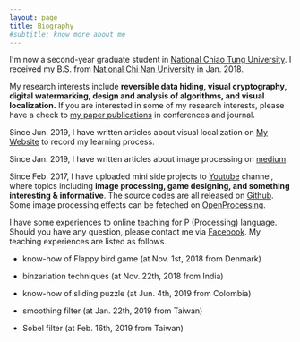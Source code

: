 ```yaml
---
layout: page
title: Biography
#subtitle: know more about me
---
```


I'm now a second-year graduate student in [National Chiao Tung University](https://www.nctu.edu.tw/). I received my B.S. from [National Chi Nan University](https://www.ncnu.edu.tw/ncnuweb/) in Jan. 2018.

My research interests include **reversible data hiding, visual cryptography, digital watermarking, design and analysis of algorithms, and visual localization.** If you are interested in some of my research interests, please have a check to [my paper publications](https://hbyacademic.github.io/HBY/publications/) in conferences and journal.

Since Jun. 2019, I have written articles about visual localization on [My Website](https://hbyacademic.github.io/HBY/) to record my learning process. 

Since Jan. 2019, I have written articles about image processing on [medium](https://medium.com/@hbyacademic).

Since Feb. 2017, I have uploaded mini side projects to [Youtube](https://www.youtube.com/channel/UCmVQun_KSwvPnRBDWSX8gRw/featured) channel, where topics including **image processing, game designing, and something interesting & informative**. The source codes are all released on [Github](https://github.com/hbyacademic). Some image processing effects can be feteched on [OpenProcessing](https://www.openprocessing.org/user/183031#sketches).

I have some experiences to online teaching for P (Processing) language. Should you have any question, please contact me via [Facebook](https://www.facebook.com/HBY.academic). My teaching experiences are listed as follows.  
   - know-how of Flappy bird game (at Nov. 1st, 2018 from Denmark)
   
   - binzariation techniques (at Nov. 22th, 2018 from India)
   
   - know-how of sliding puzzle (at Jun. 4th, 2019 from Colombia) 
   
   - smoothing filter (at Jan. 22th, 2019 from Taiwan)
   
   - Sobel filter (at Feb. 16th, 2019 from Taiwan)
